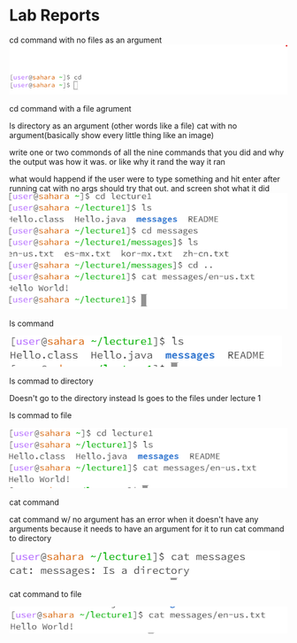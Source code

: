 Lab Reports
===========
cd command with no files as an argument
![Image](cd_NOARG.PNG)

cd command with a file agrument

ls directory as an argument (other words like a file)
cat with no argument(basically show every little thing like an image)

write one or two commonds of all the nine commands that you did and why the output was how it was. or like why it rand the way it ran

what would happend if the user were to type something and hit enter after running cat with no args should try that out. and screen shot what it did
![Image](cd_examples.PNG)

ls command

![Image](ls_lab1.PNG)

ls commad to directory

Doesn't go to the directory instead ls goes to the files under lecture 1

ls commad to file

![Image](ls2_lab1.PNG)

cat command

cat command w/ no argument has an error when it doesn't have any arguments because it needs to have an argument for it to run
cat command to directory 

![Image](cat_directory_lab1.PNG)

cat command to file

![Image](cat_lab1.PNG)

